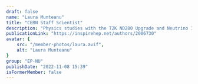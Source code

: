 ```yaml
---
draft: false
name: "Laura Munteanu"
title: "CERN Staff Scientist"
description: "Physics studies with the T2K ND280 Upgrade and Neutrino Interaction Uncertainties with DUNE"
publicationLink: "https://inspirehep.net/authors/2006730"
avatar: {
    src: "/member-photos/laura.avif",
    alt: "Laura Munteanu"
}
group: "EP-NU"
publishDate: "2022-11-08 15:39"
isFormerMember: false
---
```

